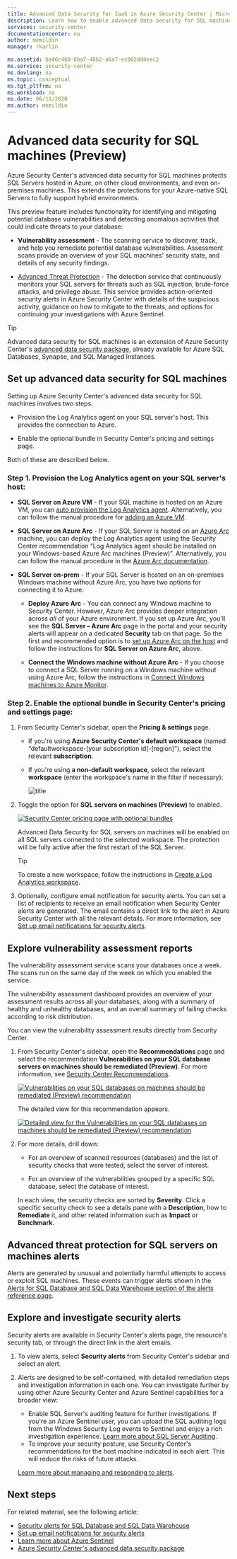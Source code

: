 ```yaml
---
title: Advanced Data Security for IaaS in Azure Security Center | Microsoft Docs
description: Learn how to enable advanced data security for SQL machines in Azure Security Center.
services: security-center
documentationcenter: na
author: memildin
manager: rkarlin

ms.assetid: ba46c460-6ba7-48b2-a6a7-ec802dd4eec2
ms.service: security-center
ms.devlang: na
ms.topic: conceptual
ms.tgt_pltfrm: na
ms.workload: na
ms.date: 06/11/2020
ms.author: memildin
---
```


# Advanced data security for SQL machines (Preview)

Azure Security Center's advanced data security for SQL machines protects SQL Servers hosted in Azure, on other cloud environments, and even on-premises machines. This extends the protections for your Azure-native SQL Servers to fully support hybrid environments.

This preview feature includes functionality for identifying and mitigating potential database vulnerabilities and detecting anomalous activities that could indicate threats to your database: 

* **Vulnerability assessment** - The scanning service to discover, track, and help you remediate potential database vulnerabilities. Assessment scans provide an overview of your SQL machines' security state, and details of any security findings.

* [Advanced Threat Protection](https://docs.microsoft.com/azure/sql-database/sql-database-threat-detection-overview) - The detection service that continuously monitors your SQL servers for threats such as SQL injection, brute-force attacks, and privilege abuse. This service provides action-oriented security alerts in Azure Security Center with details of the suspicious activity, guidance on how to mitigate to the threats, and options for continuing your investigations with Azure Sentinel.

>[!TIP]
> Advanced data security for SQL machines is an extension of Azure Security Center's [advanced data security package](https://docs.microsoft.com/azure/sql-database/sql-database-advanced-data-security), already available for Azure SQL Databases, Synapse, and SQL Managed Instances.


## Set up advanced data security for SQL machines 

Setting up Azure Security Center's advanced data security for SQL machines involves two steps:

* Provision the Log Analytics agent on your SQL server's host. This provides the connection to Azure.

* Enable the optional bundle in Security Center's pricing and settings page.

Both of these are described below.

### Step 1. Provision the Log Analytics agent on your SQL server's host:

- **SQL Server on Azure VM** - If your SQL machine is hosted on an Azure VM, you can [auto provision the  Log Analytics agent](security-center-enable-data-collection.md#workspace-configuration). Alternatively, you can follow the manual procedure for [adding an Azure VM](quick-onboard-azure-stack.md#add-the-virtual-machine-extension-to-your-existing-azure-stack-virtual-machines).

- **SQL Server on Azure Arc** - If your SQL Server is hosted on an [Azure Arc](https://docs.microsoft.com/azure/azure-arc/) machine, you can deploy the Log Analytics agent using the Security Center recommendation “Log Analytics agent should be installed on your Windows-based Azure Arc machines (Preview)”. Alternatively, you can follow the manual procedure in the [Azure Arc documentation](https://docs.microsoft.com/azure/azure-arc/servers/manage-vm-extensions#enable-extensions-from-the-portal).

- **SQL Server on-prem** - If your SQL Server is hosted on an on-premises Windows machine without Azure Arc, you have two options for connecting it to Azure:
    
    - **Deploy Azure Arc** - You can connect any Windows machine to Security Center. However, Azure Arc provides deeper integration across *all* of your Azure environment. If you set up Azure Arc, you'll see the **SQL Server – Azure Arc** page in the portal and your security alerts will appear on a dedicated **Security** tab on that page. So the first and recommended option is to [set up Azure Arc on the host](https://docs.microsoft.com/azure/azure-arc/servers/onboard-portal#install-and-validate-the-agent-on-windows) and follow the instructions for **SQL Server on Azure Arc**, above.
        
    - **Connect the Windows machine without Azure Arc** - If you choose to connect a SQL Server running on a Windows machine without using Azure Arc, follow the instructions in [Connect Windows machines to Azure Monitor](https://docs.microsoft.com/azure/azure-monitor/platform/agent-windows).


### Step 2. Enable the optional bundle in Security Center's pricing and settings page:

1. From Security Center's sidebar, open the **Pricing & settings** page.

    - If you're using **Azure Security Center's default workspace** (named “defaultworkspace-[your subscription id]-[region]”), select the relevant **subscription**.

    - If you're using **a non-default workspace**, select the relevant **workspace** (enter the workspace's name in the filter if necessary):

        ![title](./media/security-center-advanced-iaas-data/pricing-and-settings-workspaces.png)


1. Toggle the option for **SQL servers on machines (Preview)** to enabled. 

    [![Security Center pricing page with optional bundles](media/security-center-advanced-iaas-data/sql-servers-on-vms-in-pricing-small.png)](media/security-center-advanced-iaas-data/sql-servers-on-vms-in-pricing-large.png#lightbox)

    Advanced Data Security for SQL servers on machines will be enabled on all SQL servers connected to the selected workspace. The protection will be fully active after the first restart of the SQL Server. 

    >[!TIP] 
    > To create a new workspace, follow the instructions in [Create a Log Analytics workspace](https://docs.microsoft.com/azure/azure-monitor/learn/quick-create-workspace).


1. Optionally, configure email notification for security alerts. 
    You can set a list of recipients to receive an email notification when Security Center alerts are generated. The email contains a direct link to the alert in Azure Security Center with all the relevant details. For more information, see [Set up email notifications for security alerts](https://docs.microsoft.com/azure/security-center/security-center-provide-security-contact-details).



## Explore vulnerability assessment reports

The vulnerability assessment service scans your databases once a week. The scans run on the same day of the week on which you enabled the service.

The vulnerability assessment dashboard provides an overview of your assessment results across all your databases, along with a summary of healthy and unhealthy databases, and an overall summary of failing checks according to risk distribution.

You can view the vulnerability assessment results directly from Security Center.

1. From Security Center's sidebar, open the **Recommendations** page and select the recommendation **Vulnerabilities on your SQL database servers on machines should be remediated (Preview)**. For more information, see [Security Center Recommendations](security-center-recommendations.md). 


    [![**Vulnerabilities on your SQL databases on machines should be remediated (Preview)** recommendation](media/security-center-advanced-iaas-data/data-and-storage-sqldb-vulns-on-vm.png)](media/security-center-advanced-iaas-data/data-and-storage-sqldb-vulns-on-vm.png#lightbox)

    The detailed view for this recommendation appears.

    [![Detailed view for the **Vulnerabilities on your SQL databases on machines should be remediated (Preview)** recommendation](media/security-center-advanced-iaas-data/all-servers-view.png)](media/security-center-advanced-iaas-data/all-servers-view.png#lightbox)

1. For more details, drill down:

    * For an overview of scanned resources (databases) and the list of security checks that were tested, select the server of interest.

    * For an overview of the vulnerabilities grouped by a specific SQL database, select the database of interest.

    In each view, the security checks are sorted by **Severity**. Click a specific security check to see a details pane with a **Description**, how to **Remediate** it, and other related information such as **Impact** or **Benchmark**.

## Advanced threat protection for SQL servers on machines alerts
Alerts are generated by unusual and potentially harmful attempts to access or exploit SQL machines. These events can trigger alerts shown in the [Alerts for SQL Database and SQL Data Warehouse section of the alerts reference page](alerts-reference.md#alerts-sql-db-and-warehouse).



## Explore and investigate security alerts

Security alerts are available in Security Center's alerts page, the resource's security tab, or through the direct link in the alert emails.

1. To view alerts, select **Security alerts** from Security Center's sidebar and select an alert.

1. Alerts are designed to be self-contained, with detailed remediation steps and investigation information in each one. You can investigate further by using other Azure Security Center and Azure Sentinel capabilities for a broader view:

    * Enable SQL Server's auditing feature for further investigations. If you're an Azure Sentinel user, you can upload the SQL auditing logs from the Windows Security Log events to Sentinel and enjoy a rich investigation experience. [Learn more about SQL Server Auditing](https://docs.microsoft.com/sql/relational-databases/security/auditing/create-a-server-audit-and-server-audit-specification?view=sql-server-ver15).
    * To improve your security posture, use Security Center's recommendations for the host machine indicated in each alert. This will reduce the risks of future attacks. 

    [Learn more about managing and responding to alerts](https://docs.microsoft.com/azure/security-center/security-center-managing-and-responding-alerts).


## Next steps

For related material, see the following article:

- [Security alerts for SQL Database and SQL Data Warehouse](alerts-reference.md#alerts-sql-db-and-warehouse)
- [Set up email notifications for security alerts](security-center-provide-security-contact-details.md)
- [Learn more about Azure Sentinel](https://docs.microsoft.com/azure/sentinel/)
- [Azure Security Center's advanced data security package](https://docs.microsoft.com/azure/sql-database/sql-database-advanced-data-security)